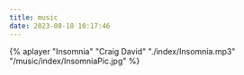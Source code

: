 ```yaml
---
title: music
date: 2023-08-18 10:17:46
---
```


{% aplayer 
    "Insomnia" 
    "Craig David" 
    "./index/Insomnia.mp3" 
    "/music/index/InsomniaPic.jpg"
%}
<!-- "false"
    "false"
    "width:100%""
    "lrc: /music/index/InsomniaLrc.txt" -->